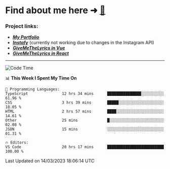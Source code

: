 # Find about me here ➜ [🧑](https://pauabella.dev)

### Project links:
- ***[My Portfolio](https://pauabella.dev)***
- ***[Instafy](https://instafy.me)*** (currently not working due to changes in the Instagram API)
- ***[GiveMeTheLyrics in Vue](https://lyrics.pauabella.dev)***
- ***[GiveMeTheLyrics in React](https://pauabella.dev/GiveMeTheLyrics)***

---
<!--START_SECTION:waka-->
![Code Time](http://img.shields.io/badge/Code%20Time-1%2C988%20hrs%2038%20mins-blue)

📊 **This Week I Spent My Time On** 

```text
💬 Programming Languages: 
TypeScript               12 hrs 34 mins      ███████████████░░░░░░░░░░   61.96 % 
CSS                      3 hrs 39 mins       █████░░░░░░░░░░░░░░░░░░░░   18.05 % 
HTML                     2 hrs 57 mins       ████░░░░░░░░░░░░░░░░░░░░░   14.61 % 
Other                    25 mins             █░░░░░░░░░░░░░░░░░░░░░░░░   02.08 % 
JSON                     15 mins             ░░░░░░░░░░░░░░░░░░░░░░░░░   01.31 % 

🔥 Editors: 
VS Code                  20 hrs 17 mins      █████████████████████████   100.00 % 
```


 Last Updated on 14/03/2023 18:06:14 UTC
<!--END_SECTION:waka-->
